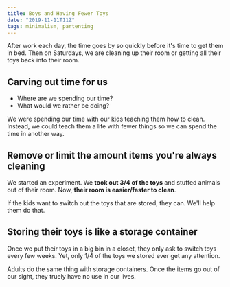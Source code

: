 ```yaml
---
title: Boys and Having Fewer Toys
date: "2019-11-11T11Z"
tags: minimalism, partenting
---
```


After work each day, the time goes by so quickly before it's time to get them in bed. Then on Saturdays, we are cleaning up their room or getting all their toys back into their room.

## Carving out time for us

- Where are we spending our time?
- What would we rather be doing?

We were spending our time with our kids teaching them how to clean. Instead, we could teach them a life with fewer things so we can spend the time in another way.

## Remove or limit the amount items you're always cleaning

We started an experiment. We **took out 3/4 of the toys** and stuffed animals out of their room. Now, **their room is easier/faster to clean**.

If the kids want to switch out the toys that are stored, they can. We'll help them do that.

## Storing their toys is like a storage container

Once we put their toys in a big bin in a closet, they only ask to switch toys every few weeks. Yet, only 1/4 of the toys we stored ever get any attention.

Adults do the same thing with storage containers. Once the items go out of our sight, they truely have no use in our lives.
